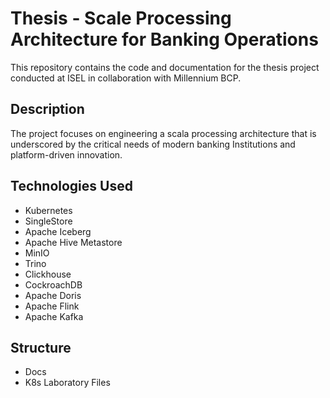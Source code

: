 # Thesis - Scale Processing Architecture for Banking Operations

This repository contains the code and documentation for the thesis project conducted at ISEL in collaboration with Millennium BCP.

## Description

The project focuses on engineering a scala processing architecture that is underscored by the critical needs of modern banking Institutions and platform-driven innovation.

## Technologies Used

- Kubernetes
- SingleStore
- Apache Iceberg
- Apache Hive Metastore
- MinIO
- Trino
- Clickhouse
- CockroachDB
- Apache Doris
- Apache Flink
- Apache Kafka


## Structure

- Docs
- K8s Laboratory Files
